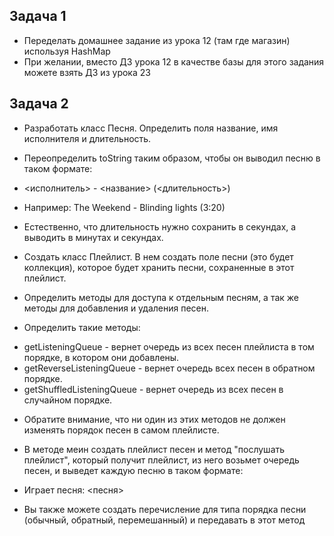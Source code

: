 ## Задача 1
* Переделать домашнее задание из урока 12 (там где магазин) используя HashMap
* При желании, вместо ДЗ урока 12 в качестве базы для этого задания можете взять ДЗ из урока 23

## Задача 2
* Разработать класс Песня. Определить поля название, имя исполнителя и длительность.
* Переопределить toString таким образом, чтобы он выводил песню в таком формате:
* <исполнитель> - <название> (<длительность>)
* Например: The Weekend - Blinding lights (3:20)
* Естественно, что длительность нужно сохранить в секундах, а выводить в минутах и секундах.

* Создать класс Плейлист. В нем создать поле песни (это будет коллекция), которое будет хранить песни, сохраненные в этот плейлист.
* Определить методы для доступа к отдельным песням, а так же методы для добавления и удаления песен.

* Определить такие методы: 
- getListeningQueue - вернет очередь из всех песен плейлиста в том порядке, в котором они добавлены.
- getReverseListeningQueue - вернет очередь всех песен в обратном порядке.
- getShuffledListeningQueue - вернет очередь из всех песен в случайном порядке.
* Обратите внимание, что ни один из этих методов не должен изменять порядок песен в самом плейлисте.

* В методе меин создать плейлист песен и метод "послушать плейлист", который получит плейлист, из него возьмет очередь
песен, и выведет каждую песню в таком формате:
* Играет песня: <песня>
* Вы также можете создать перечисление для типа порядка песни (обычный, обратный, перемешанный) и передавать
в этот метод
